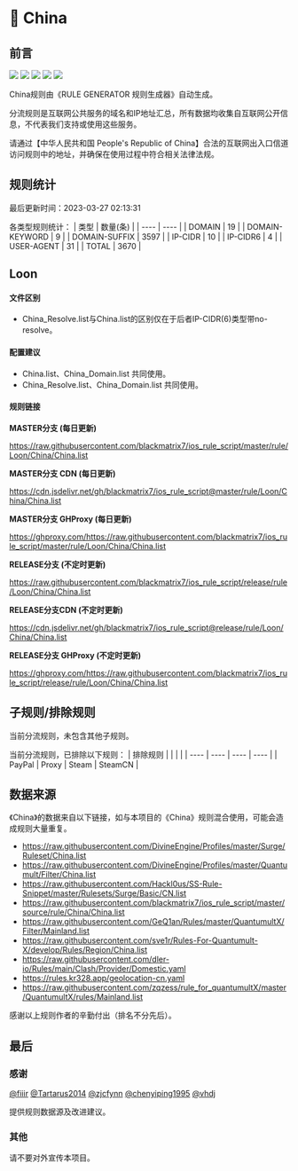 # 🧸 China

## 前言

![](https://shields.io/badge/-移除重复规则-ff69b4) ![](https://shields.io/badge/-DOMAIN与DOMAIN--SUFFIX合并-green) ![](https://shields.io/badge/-DOMAIN--SUFFIX间合并-critical) ![](https://shields.io/badge/-DOMAIN--SUFFIX与DOMAIN--KEYWORD合并-blue) ![](https://shields.io/badge/-IP--CIDR(6)合并-blueviolet) 

China规则由《RULE GENERATOR 规则生成器》自动生成。

分流规则是互联网公共服务的域名和IP地址汇总，所有数据均收集自互联网公开信息，不代表我们支持或使用这些服务。

请通过【中华人民共和国 People's Republic of China】合法的互联网出入口信道访问规则中的地址，并确保在使用过程中符合相关法律法规。

## 规则统计

最后更新时间：2023-03-27 02:13:31

各类型规则统计：
| 类型 | 数量(条)  | 
| ---- | ----  |
| DOMAIN | 19  | 
| DOMAIN-KEYWORD | 9  | 
| DOMAIN-SUFFIX | 3597  | 
| IP-CIDR | 10  | 
| IP-CIDR6 | 4  | 
| USER-AGENT | 31  | 
| TOTAL | 3670  | 


## Loon 

#### 文件区别
- China_Resolve.list与China.list的区别仅在于后者IP-CIDR(6)类型带no-resolve。

#### 配置建议
- China.list、China_Domain.list 共同使用。
- China_Resolve.list、China_Domain.list 共同使用。

#### 规则链接
**MASTER分支 (每日更新)**

https://raw.githubusercontent.com/blackmatrix7/ios_rule_script/master/rule/Loon/China/China.list

**MASTER分支 CDN (每日更新)**

https://cdn.jsdelivr.net/gh/blackmatrix7/ios_rule_script@master/rule/Loon/China/China.list

**MASTER分支 GHProxy (每日更新)**

https://ghproxy.com/https://raw.githubusercontent.com/blackmatrix7/ios_rule_script/master/rule/Loon/China/China.list

**RELEASE分支 (不定时更新)**

https://raw.githubusercontent.com/blackmatrix7/ios_rule_script/release/rule/Loon/China/China.list

**RELEASE分支CDN (不定时更新)**

https://cdn.jsdelivr.net/gh/blackmatrix7/ios_rule_script@release/rule/Loon/China/China.list

**RELEASE分支 GHProxy (不定时更新)**

https://ghproxy.com/https://raw.githubusercontent.com/blackmatrix7/ios_rule_script/release/rule/Loon/China/China.list

## 子规则/排除规则


当前分流规则，未包含其他子规则。

当前分流规则，已排除以下规则：
| 排除规则  |  |  |  | 
| ---- | ---- | ---- | ----  |
| PayPal | Proxy | Steam | SteamCN  | 

## 数据来源

《China》的数据来自以下链接，如与本项目的《China》规则混合使用，可能会造成规则大量重复。

- https://raw.githubusercontent.com/DivineEngine/Profiles/master/Surge/Ruleset/China.list
- https://raw.githubusercontent.com/DivineEngine/Profiles/master/Quantumult/Filter/China.list
- https://raw.githubusercontent.com/Hackl0us/SS-Rule-Snippet/master/Rulesets/Surge/Basic/CN.list
- https://raw.githubusercontent.com/blackmatrix7/ios_rule_script/master/source/rule/China/China.list
- https://raw.githubusercontent.com/GeQ1an/Rules/master/QuantumultX/Filter/Mainland.list
- https://raw.githubusercontent.com/sve1r/Rules-For-Quantumult-X/develop/Rules/Region/China.list
- https://raw.githubusercontent.com/dler-io/Rules/main/Clash/Provider/Domestic.yaml
- https://rules.kr328.app/geolocation-cn.yaml
- https://raw.githubusercontent.com/zqzess/rule_for_quantumultX/master/QuantumultX/rules/Mainland.list


感谢以上规则作者的辛勤付出（排名不分先后）。

## 最后

### 感谢

[@fiiir](https://github.com/fiiir) [@Tartarus2014](https://github.com/Tartarus2014) [@zjcfynn](https://github.com/zjcfynn) [@chenyiping1995](https://github.com/chenyiping1995) [@vhdj](https://github.com/vhdj)

提供规则数据源及改进建议。

### 其他

请不要对外宣传本项目。